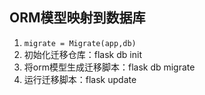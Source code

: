 ## ORM模型映射到数据库
1. `migrate = Migrate(app,db)`
2. 初始化迁移仓库：flask db init
3. 将orm模型生成迁移脚本：flask db migrate
4. 运行迁移脚本：flask update
